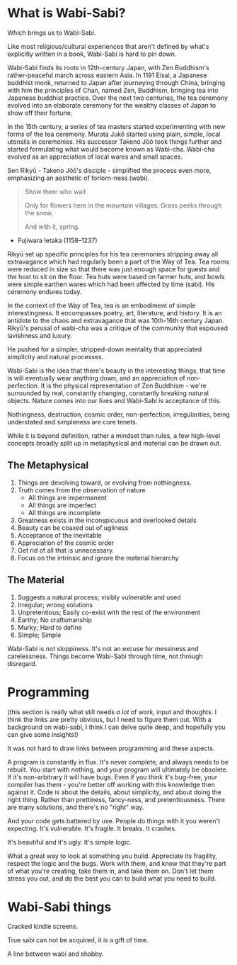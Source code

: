# What is Wabi-Sabi?

Which brings us to Wabi-Sabi.

Like most religious/cultural experiences that aren't defined by what's explicitly written in a book, Wabi-Sabi is hard to pin down.

Wabi-Sabi finds its roots in 12th-century Japan, with Zen Buddhism's rather-peaceful march across eastern Asia. In 1191 Eisai, a Japanese buddhist monk, returned to Japan after journeying through China, bringing with him the principles of Chan, named Zen, Buddhism, bringing tea into Japanese buddhist practice. Over the next two centuries, the tea ceremony evolved into an elaborate ceremony for the wealthy classes of Japan to show off their fortune.

In the 15th century, a series of tea masters started experimenting with new forms of the tea ceremony. Murata Jukō started using plain, simple, local utensils in ceremonies. His successor Takeno Jōō took things further and started formulating what would become known as Wabi-cha. Wabi-cha evolved as an appreciation of local wares and small spaces.

Sen Rikyū - Takeno Jōō's disciple - simplified the process even more, emphasizing an aesthetic of forlorn-ness (wabi).

> Show them who wait
>
> Only for flowers
>    here in the mountain villages:
>        Grass peeks through the snow,
>
> And with it, spring.

- Fujiwara Ietaka (1158–1237)

Rikyū set up specific principles for his tea ceremonies stripping away all extravagance which had regularly been a part of the Way of Tea. Tea rooms were reduced in size so that there was just enough space for guests and the host to sit on the floor. Tea huts were based on farmer huts, and bowls were simple earthen wares which had been affected by time (sabi). His ceremony endures today.

In the context of the Way of Tea, tea is an embodiment of simple interestingness. It encompasses poetry, art, literature, and history. It is an antidote to the chaos and extravagance that was 10th-16th century Japan. Rikyū's perusal of wabi-cha was a critique of the community that espoused lavishness and luxury.

He pushed for a simpler, stripped-down mentality that appreciated simplicity and natural processes.

Wabi-Sabi is the idea that there's beauty in the interesting things, that time is will eventually wear anything down, and an appreciation of non-perfection. It is the physical representation of Zen Buddhism - we're surrounded by real, constantly changing, constantly breaking natural objects. Nature comes into our lives and Wabi-Sabi is acceptance of this.

Nothingness, destruction, cosmic order, non-perfection, irregularities, being understated and simpleness are core tenets.

While it is beyond definition, rather a mindset than rules, a few high-level concepts broadly split up in metaphysical and material can be drawn out.

## The Metaphysical

1. Things are devolving toward, or evolving from nothingness.
2. Truth comes from the observation of nature
    * All things are impermanent
    * All things are imperfect
    * All things are incomplete
3. Greatness exists in the inconspicuous and overlooked details
4. Beauty can be coaxed out of ugliness
5. Acceptance of the inevitable
6. Appreciation of the cosmic order
7. Get rid of all that is unnecessary.
8. Focus on the intrinsic and ignore the material hierarchy

## The Material

1. Suggests a natural process; visibly vulnerable and used
2. Irregular; wrong solutions
3. Unpretentious; Easily co-exist with the rest of the environment
4. Earthy; No craftsmanship
5. Murky; Hard to define
6. Simple; Simple

Wabi-Sabi is not sloppiness. It's not an excuse for messiness and carelessness. Things become Wabi-Sabi through time, not through disregard.

# Programming

(this section is really what still needs *a lot* of work, input and thoughts. I think the links are pretty obvious, but I need to figure them out. With a background on wabi-sabi, I think I can delve quite deep, and hopefully you can give some insights!)

It was not hard to draw links between programming and these aspects.

A program is constantly in flux. It's never complete, and always needs to be rebuilt. You start with nothing, and your program will ultimately be obsolete. If it's non-arbitrary it will have bugs. Even if you think it's bug-free, your compiler has them - you're better off working with this knowledge then against it. Code is about the details, about simplicity, and about doing the right thing. Rather than prettiness, fancy-ness, and pretentiousness. There are many solutions, and there's no "right" way.

And your code gets battered by use. People do things with it you weren't expecting. It's vulnerable. It's fragile. It breaks. It crashes.

It's beautiful and it's ugly. It's simple logic.

What a great way to look at something you build. Appreciate its fragility, respect the logic and the bugs. Work with them, and know that they're part of what you're creating, take them in, and take them on. Don't let them stress you out, and do the best you can to build what you need to build.

# Wabi-Sabi things

Cracked kindle screens.

True sabi can not be acquired, it is a gift of time.

A line between wabi and shabby.
